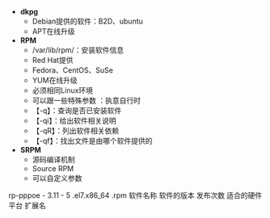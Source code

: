 - **dkpg**
	- Debian提供的软件：B2D、ubuntu
	- APT在线升级
- **RPM**
	- /var/lib/rpm/：安装软件信息
	- Red Hat提供
	- Fedora、CentOS、SuSe
	- YUM在线升级
	- 必须相同Linux环境
	- 可以跟一些特殊参数 ：执意自行时
	- 【-q】：查询是否已安装软件
	- 【-qi】：给出软件相关说明
	- 【-qR】：列出软件相关依赖
	- 【-qf】：找出文件是由哪个软件提供的
- **SRPM**
	- 源码编译机制
	- Source RPM
	- 可以自定义参数



rp-pppoe -        3.11   -            5            .el7.x86_64        .rpm
软件名称      软件的版本  发布次数    适合的硬件平台  扩展名
<!--stackedit_data:
eyJoaXN0b3J5IjpbLTEyNjYyMzkyNyw3NDY2ODE3MDUsLTQ2Nz
AwODI5OSwyMDAxMDkxMzEwLC0yMDg4NzQ2NjEyXX0=
-->